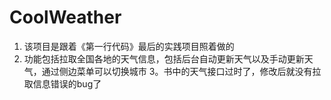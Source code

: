 # CoolWeather

1. 该项目是跟着《第一行代码》最后的实践项目照着做的
2. 功能包括拉取全国各地的天气信息，包括后台自动更新天气以及手动更新天气，通过侧边菜单可以切换城市
3。书中的天气接口过时了，修改后就没有拉取信息错误的bug了

